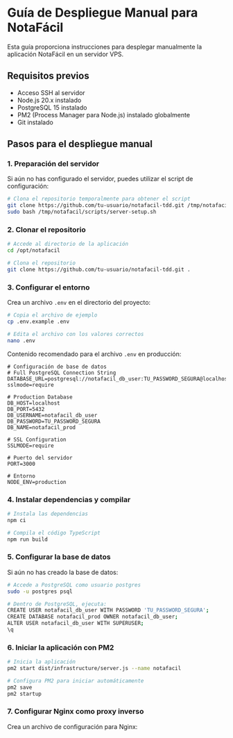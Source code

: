 # Guía de Despliegue Manual para NotaFácil

Esta guía proporciona instrucciones para desplegar manualmente la aplicación NotaFácil en un servidor VPS.

## Requisitos previos

- Acceso SSH al servidor
- Node.js 20.x instalado
- PostgreSQL 15 instalado
- PM2 (Process Manager para Node.js) instalado globalmente
- Git instalado

## Pasos para el despliegue manual

### 1. Preparación del servidor

Si aún no has configurado el servidor, puedes utilizar el script de configuración:

```bash
# Clona el repositorio temporalmente para obtener el script
git clone https://github.com/tu-usuario/notafacil-tdd.git /tmp/notafacil
sudo bash /tmp/notafacil/scripts/server-setup.sh
```

### 2. Clonar el repositorio

```bash
# Accede al directorio de la aplicación
cd /opt/notafacil

# Clona el repositorio
git clone https://github.com/tu-usuario/notafacil-tdd.git .
```

### 3. Configurar el entorno

Crea un archivo `.env` en el directorio del proyecto:

```bash
# Copia el archivo de ejemplo
cp .env.example .env

# Edita el archivo con los valores correctos
nano .env
```

Contenido recomendado para el archivo `.env` en producción:

```
# Configuración de base de datos
# Full PostgreSQL Connection String
DATABASE_URL=postgresql://notafacil_db_user:TU_PASSWORD_SEGURA@localhost:5432/notafacil_prod?sslmode=require

# Production Database
DB_HOST=localhost
DB_PORT=5432
DB_USERNAME=notafacil_db_user
DB_PASSWORD=TU_PASSWORD_SEGURA
DB_NAME=notafacil_prod

# SSL Configuration
SSLMODE=require

# Puerto del servidor
PORT=3000

# Entorno
NODE_ENV=production
```

### 4. Instalar dependencias y compilar

```bash
# Instala las dependencias
npm ci

# Compila el código TypeScript
npm run build
```

### 5. Configurar la base de datos

Si aún no has creado la base de datos:

```bash
# Accede a PostgreSQL como usuario postgres
sudo -u postgres psql

# Dentro de PostgreSQL, ejecuta:
CREATE USER notafacil_db_user WITH PASSWORD 'TU_PASSWORD_SEGURA';
CREATE DATABASE notafacil_prod OWNER notafacil_db_user;
ALTER USER notafacil_db_user WITH SUPERUSER;
\q
```

### 6. Iniciar la aplicación con PM2

```bash
# Inicia la aplicación
pm2 start dist/infrastructure/server.js --name notafacil

# Configura PM2 para iniciar automáticamente
pm2 save
pm2 startup
```

### 7. Configurar Nginx como proxy inverso

Crea un archivo de configuración para Nginx:

```